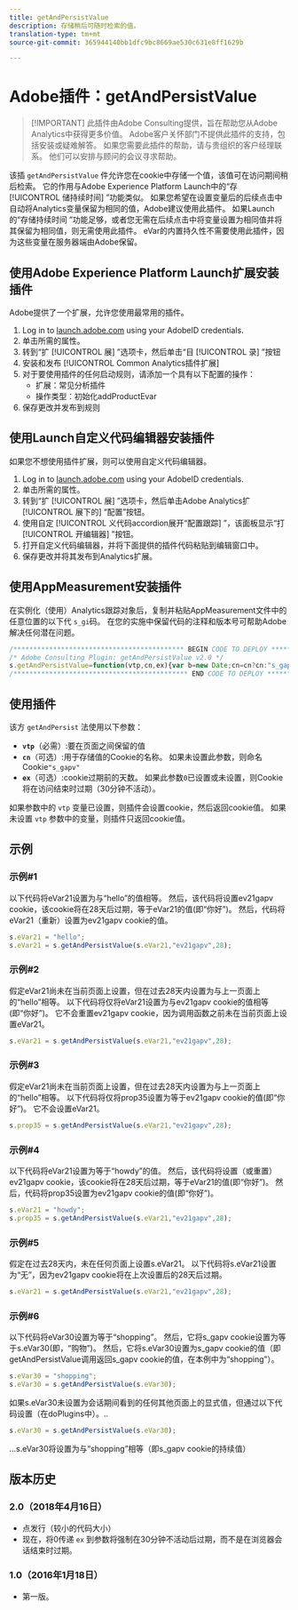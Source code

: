 ```yaml
---
title: getAndPersistValue
description: 存储稍后可随时检索的值。
translation-type: tm+mt
source-git-commit: 365944140bb1dfc9bc8669ae530c631e8ff1629b

---
```



# Adobe插件：getAndPersistValue

> [!IMPORTANT] 此插件由Adobe Consulting提供，旨在帮助您从Adobe Analytics中获得更多价值。 Adobe客户关怀部门不提供此插件的支持，包括安装或疑难解答。 如果您需要此插件的帮助，请与贵组织的客户经理联系。 他们可以安排与顾问的会议寻求帮助。

该插 `getAndPersistValue` 件允许您在cookie中存储一个值，该值可在访问期间稍后检索。 它的作用与Adobe Experience Platform Launch中的“存 [!UICONTROL 储持续时间] ”功能类似。 如果您希望在设置变量后的后续点击中自动将Analytics变量保留为相同的值，Adobe建议使用此插件。 如果Launch的“存储持续时间  ”功能足够，或者您无需在后续点击中将变量设置为相同值并将其保留为相同值，则无需使用此插件。 eVar的内置持久性不需要使用此插件，因为这些变量在服务器端由Adobe保留。

## 使用Adobe Experience Platform Launch扩展安装插件

Adobe提供了一个扩展，允许您使用最常用的插件。

1. Log in to [launch.adobe.com](https://launch.adobe.com) using your AdobeID credentials.
1. 单击所需的属性。
1. 转到“扩 [!UICONTROL 展] ”选项卡，然后单击“目 [!UICONTROL 录] ”按钮
1. 安装和发布 [!UICONTROL Common Analytics插件扩展]
1. 对于要使用插件的任何启动规则，请添加一个具有以下配置的操作：
   * 扩展：常见分析插件
   * 操作类型：初始化addProductEvar
1. 保存更改并发布到规则

## 使用Launch自定义代码编辑器安装插件

如果您不想使用插件扩展，则可以使用自定义代码编辑器。

1. Log in to [launch.adobe.com](https://launch.adobe.com) using your AdobeID credentials.
1. 单击所需的属性。
1. 转到“扩 [!UICONTROL 展] ”选项卡，然后单击Adobe Analytics扩 [!UICONTROL 展下的] “配置”按钮。
1. 使用自定 [!UICONTROL 义代码accordion展开“配置跟踪] ”，该面板显示“打 [!UICONTROL 开编辑器] ”按钮。
1. 打开自定义代码编辑器，并将下面提供的插件代码粘贴到编辑窗口中。
1. 保存更改并将其发布到Analytics扩展。

## 使用AppMeasurement安装插件

在实例化（使用）Analytics跟踪对象后，复制并粘贴AppMeasurement文件中的任意位置的以下代 `s_gi`码。 在您的实施中保留代码的注释和版本号可帮助Adobe解决任何潜在问题。

```js
/******************************************* BEGIN CODE TO DEPLOY *******************************************/
/* Adobe Consulting Plugin: getAndPersistValue v2.0 */
s.getAndPersistValue=function(vtp,cn,ex){var b=new Date;cn=cn?cn:"s_gapv";(ex=ex?ex:0)?b.setTime(b.getTime()+864E5*ex): b.setTime(b.getTime()+18E5);vtp||(vtp=this.c_r(cn));this.c_w(cn,vtp,b);return vtp};
/******************************************** END CODE TO DEPLOY ********************************************/
```

## 使用插件

该方 `getAndPersist` 法使用以下参数：

* **`vtp`**（必需）:要在页面之间保留的值
* **`cn`**（可选）:用于存储值的Cookie的名称。 如果未设置此参数，则命名Cookie`"s_gapv"`
* **`ex`**（可选）:cookie过期前的天数。 如果此参数`0`已设置或未设置，则Cookie将在访问结束时过期（30分钟不活动）。

如果参数中的 `vtp` 变量已设置，则插件会设置cookie，然后返回cookie值。 如果未设置 `vtp` 参数中的变量，则插件只返回cookie值。

## 示例

### 示例#1

以下代码将eVar21设置为与“hello”的值相等。  然后，该代码将设置ev21gapv cookie，该cookie将在28天后过期，等于eVar21的值(即“你好”)。  然后，代码将eVar21（重新）设置为ev21gapv cookie的值。

```js
s.eVar21 = "hello";
s.eVar21 = s.getAndPersistValue(s.eVar21,"ev21gapv",28);
```

### 示例#2

假定eVar21尚未在当前页面上设置，但在过去28天内设置为与上一页面上的“hello”相等。   以下代码将仅将eVar21设置为与ev21gapv cookie的值相等(即“你好”)。  它不会重置ev21gapv cookie，因为调用函数之前未在当前页面上设置eVar21。

```js
s.eVar21 = s.getAndPersistValue(s.eVar21,"ev21gapv",28);
```

### 示例#3

假定eVar21尚未在当前页面上设置，但在过去28天内设置为与上一页面上的“hello”相等。  以下代码将仅将prop35设置为等于ev21gapv cookie的值(即“你好”)。  它不会设置eVar21。

```js
s.prop35 = s.getAndPersistValue(s.eVar21,"ev21gapv",28);
```

### 示例#4

以下代码将eVar21设置为等于“howdy”的值。  然后，该代码将设置（或重置）ev21gapv cookie，该cookie将在28天后过期，等于eVar21的值(即“你好”)。  然后，代码将prop35设置为ev21gapv cookie的值(即“你好”)。

```js
s.eVar21 = "howdy";
s.prop35 = s.getAndPersistValue(s.eVar21,"ev21gapv",28);
```

### 示例#5

假定在过去28天内，未在任何页面上设置s.eVar21。  以下代码将s.eVar21设置为“无”，因为ev21gapv cookie将在上次设置后的28天后过期。

```js
s.eVar21 = s.getAndPersistValue(s.eVar21,"ev21gapv",28);
```

### 示例#6

以下代码将eVar30设置为等于“shopping”。  然后，它将s_gapv cookie设置为等于s.eVar30(即，“购物”)。  然后，它将s.eVar30设置为s_gapv cookie的值（即getAndPersistValue调用返回s_gapv cookie的值，在本例中为“shopping”）。

```js
s.eVar30 = "shopping";
s.eVar30 = s.getAndPersistValue(s.eVar30);
```

如果s.eVar30未设置为会话期间看到的任何其他页面上的显式值，但通过以下代码设置（在doPlugins中）。..

```js
s.eVar30 = s.getAndPersistValue(s.eVar30);
```

...s.eVar30将设置为与“shopping”相等（即s_gapv cookie的持续值）

## 版本历史

### 2.0（2018年4月16日）

* 点发行（较小的代码大小）
* 现在，将0传递 `ex` 到参数将强制在30分钟不活动后过期，而不是在浏览器会话结束时过期。

### 1.0（2016年1月18日）

* 第一版。
